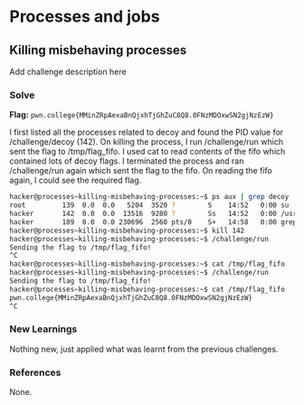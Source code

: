 # Processes and jobs

## Killing misbehaving processes
Add challenge description here

### Solve
**Flag:** `pwn.college{MMinZRpAexaBnQjxhTjGhZuC8Q8.0FNzMDOxwSN2gjNzEzW}`

I first listed all the processes related to decoy and found the PID value for /challenge/decoy (142). On killing the process, I run /challenge/run which sent the flag to /tmp/flag_fifo. I used cat to read contents of the fifo which contained lots of decoy flags. I terminated the process and ran /challenge/run again which sent the flag to the fifo. On reading the fifo again, I could see the required flag. 

```bash
hacker@processes~killing-misbehaving-processes:~$ ps aux | grep decoy
root         139  0.0  0.0   5204  3520 ?        S    14:52   0:00 su -c exec /challenge/decoy > /tmp/flag_fifo hacker
hacker       142  0.0  0.0  13516  9280 ?        Ss   14:52   0:00 /usr/bin/python /challenge/decoy
hacker       189  0.0  0.0 230696  2560 pts/0    S+   14:58   0:00 grep --color=auto decoy
hacker@processes~killing-misbehaving-processes:~$ kill 142
hacker@processes~killing-misbehaving-processes:~$ /challenge/run 
Sending the flag to /tmp/flag_fifo!
^C
hacker@processes~killing-misbehaving-processes:~$ cat /tmp/flag_fifo
hacker@processes~killing-misbehaving-processes:~$ /challenge/run 
Sending the flag to /tmp/flag_fifo!
hacker@processes~killing-misbehaving-processes:~$ cat /tmp/flag_fifo 
pwn.college{MMinZRpAexaBnQjxhTjGhZuC8Q8.0FNzMDOxwSN2gjNzEzW}
^C

```

### New Learnings
Nothing new, just applied what was learnt from the previous challenges. 

### References 
None. 

